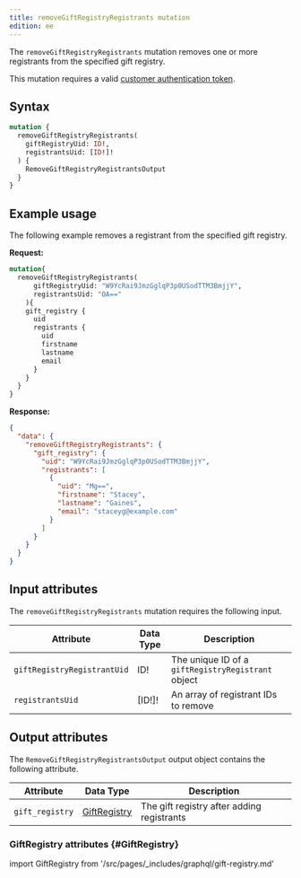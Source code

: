 ```yaml
---
title: removeGiftRegistryRegistrants mutation
edition: ee
---
```


The `removeGiftRegistryRegistrants` mutation removes one or more registrants from the specified gift registry.

This mutation requires a valid [customer authentication token]({{page.baseurl}}/graphql/mutations/generate-customer-token.html).

## Syntax

```graphql
mutation {
  removeGiftRegistryRegistrants(
    giftRegistryUid: ID!,
    registrantsUid: [ID!]!
  ) {
    RemoveGiftRegistryRegistrantsOutput
  }
}
```

## Example usage

The following example removes a registrant from the specified gift registry.

**Request:**

```graphql
mutation{
  removeGiftRegistryRegistrants(
      giftRegistryUid: "W9YcRai9JmzGglqP3p0USodTTM3BmjjY",
      registrantsUid: "OA=="
    ){
    gift_registry {
      uid
      registrants {
        uid
        firstname
        lastname
        email
      }
    }
  }
}
```

**Response:**

```json
{
  "data": {
    "removeGiftRegistryRegistrants": {
      "gift_registry": {
        "uid": "W9YcRai9JmzGglqP3p0USodTTM3BmjjY",
        "registrants": [
          {
            "uid": "Mg==",
            "firstname": "Stacey",
            "lastname": "Gaines",
            "email": "staceyg@example.com"
          }
        ]
      }
    }
  }
}
```

## Input attributes

The `removeGiftRegistryRegistrants` mutation requires the following input.

Attribute |  Data Type | Description
--- | --- | ---
`giftRegistryRegistrantUid` | ID! | The unique ID of a `giftRegistryRegistrant` object
`registrantsUid` | [ID!]! | An array of registrant IDs to remove

## Output attributes

The `RemoveGiftRegistryRegistrantsOutput` output object contains the following attribute.

Attribute |  Data Type | Description
--- | --- | ---
`gift_registry` | [GiftRegistry](#GiftRegistry) | The gift registry after adding registrants

### GiftRegistry attributes {#GiftRegistry}

import GiftRegistry from '/src/pages/_includes/graphql/gift-registry.md'

<GiftRegistry />
